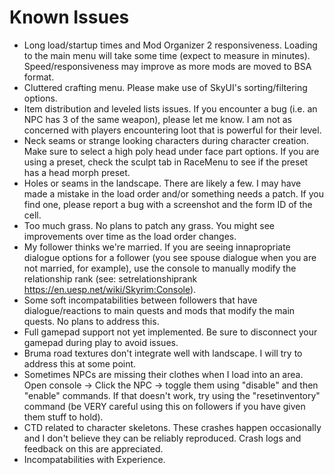 # Known Issues

- Long load/startup times and Mod Organizer 2 responsiveness.
    Loading to the main menu will take some time (expect to measure in minutes). Speed/responsiveness may improve as more mods are moved to BSA format.
- Cluttered crafting menu.
    Please make use of SkyUI's sorting/filtering options.
- Item distribution and leveled lists issues.
    If you encounter a bug (i.e. an NPC has 3 of the same weapon), please let me know. I am not as concerned with players encountering loot that is powerful for their level. 
- Neck seams or strange looking characters during character creation.
    Make sure to select a high poly head under face part options.
    If you are using a preset, check the sculpt tab in RaceMenu to see if the preset has a head morph preset.
- Holes or seams in the landscape.
    There are likely a few. I may have made a mistake in the load order and/or something needs a patch. If you find one, please report a bug with a screenshot and the form ID of the cell.
- Too much grass.
    No plans to patch any grass. You might see improvements over time as the load order changes.
- My follower thinks we're married.
    If you are seeing innapropriate dialogue options for a follower (you see spouse dialogue when you are not married, for example), use the console to manually modify the relationship rank (see: setrelationshiprank https://en.uesp.net/wiki/Skyrim:Console).
- Some soft incompatabilities between followers that have dialogue/reactions to main quests and mods that modify the main quests.
    No plans to address this.
- Full gamepad support not yet implemented.
    Be sure to disconnect your gamepad during play to avoid issues.
- Bruma road textures don't integrate well with landscape.
    I will try to address this at some point.
- Sometimes NPCs are missing their clothes when I load into an area.
    Open console -> Click the NPC -> toggle them using "disable" and then "enable" commands. If that doesn't work, try using the "resetinventory" command (be VERY careful using this on followers if you have given them stuff to hold).
- CTD related to character skeletons.
    These crashes happen occasionally and I don't believe they can be reliably reproduced. Crash logs and feedback on this are appreciated.
- Incompatabilities with Experience.
    
